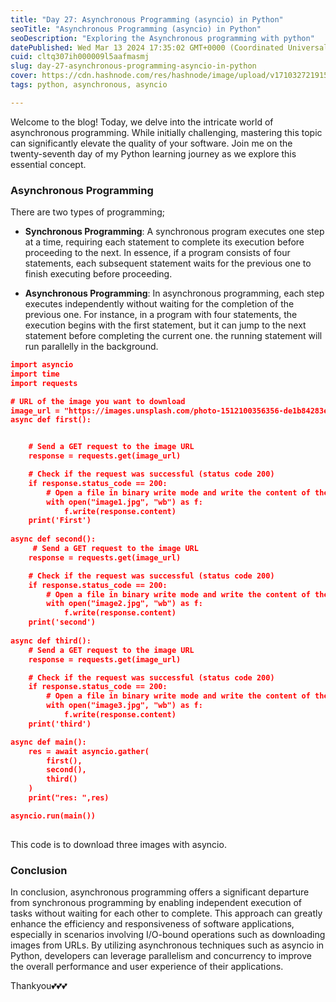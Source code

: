 ```yaml
---
title: "Day 27: Asynchronous Programming (asyncio) in Python"
seoTitle: "Asynchronous Programming (asyncio) in Python"
seoDescription: "Exploring the Asynchronous programming with python"
datePublished: Wed Mar 13 2024 17:35:02 GMT+0000 (Coordinated Universal Time)
cuid: cltq307ih000009l5aafmasmj
slug: day-27-asynchronous-programming-asyncio-in-python
cover: https://cdn.hashnode.com/res/hashnode/image/upload/v1710327219155/85ec8e55-b6e8-4af4-b5ba-6ef1eed14d87.png
tags: python, asynchronous, asyncio

---
```


Welcome to the blog! Today, we delve into the intricate world of asynchronous programming. While initially challenging, mastering this topic can significantly elevate the quality of your software. Join me on the twenty-seventh day of my Python learning journey as we explore this essential concept.

### Asynchronous Programming

There are two types of programming;

* **Synchronous Programming**: A synchronous program executes one step at a time, requiring each statement to complete its execution before proceeding to the next. In essence, if a program consists of four statements, each subsequent statement waits for the previous one to finish executing before proceeding.
    
* **Asynchronous Programming**: In asynchronous programming, each step executes independently without waiting for the completion of the previous one. For instance, in a program with four statements, the execution begins with the first statement, but it can jump to the next statement before completing the current one. the running statement will run parallelly in the background.
    

```json
import asyncio
import time
import requests

# URL of the image you want to download
image_url = "https://images.unsplash.com/photo-1512100356356-de1b84283e18?q=80&w=1975&auto=format&fit=crop&ixlib=rb-4.0.3&ixid=M3wxMjA3fDB8MHxwaG90by1wYWdlfHx8fGVufDB8fHx8fA%3D%3D"
async def first():


    # Send a GET request to the image URL
    response = requests.get(image_url)

    # Check if the request was successful (status code 200)
    if response.status_code == 200:
        # Open a file in binary write mode and write the content of the response to it
        with open("image1.jpg", "wb") as f:
            f.write(response.content)
    print('First')
 
async def second():
     # Send a GET request to the image URL
    response = requests.get(image_url)

    # Check if the request was successful (status code 200)
    if response.status_code == 200:
        # Open a file in binary write mode and write the content of the response to it
        with open("image2.jpg", "wb") as f:
            f.write(response.content)
    print('second')
 
async def third():
    # Send a GET request to the image URL
    response = requests.get(image_url)

    # Check if the request was successful (status code 200)
    if response.status_code == 200:
        # Open a file in binary write mode and write the content of the response to it
        with open("image3.jpg", "wb") as f:
            f.write(response.content)
    print('third')

async def main():
    res = await asyncio.gather(
        first(),
        second(),
        third()
    )
    print("res: ",res)

asyncio.run(main())
    
```

This code is to download three images with asyncio.

### Conclusion

In conclusion, asynchronous programming offers a significant departure from synchronous programming by enabling independent execution of tasks without waiting for each other to complete. This approach can greatly enhance the efficiency and responsiveness of software applications, especially in scenarios involving I/O-bound operations such as downloading images from URLs. By utilizing asynchronous techniques such as asyncio in Python, developers can leverage parallelism and concurrency to improve the overall performance and user experience of their applications.

Thankyou💕💕💕